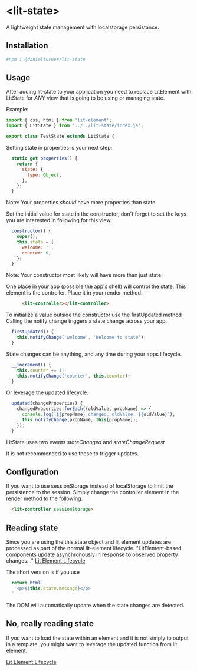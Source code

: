 # \<lit-state>

A lightweight state management with localstorage persistance.

## Installation
```bash
#npm i @danielturner/lit-state

```

## Usage
After adding lit-state to your application you need to replace LitElement 
with LitState for *ANY* view that is going to be using or managing state.

Example:
```javascript
import { css, html } from 'lit-element';
import { LitState } from '../../lit-state/index.js';

export class TestState extends LitState {
```

Setting state in properties is your next step:
```javascript
  static get properties() {
    return {
      state: {
        type: Object,
      },
    };
  }
```
Note: Your properties *should* have more properties than state

Set the initial value for state in the constructor, don't forget to set
the keys you are interested in following for this view.

```javascript
  constructor() {
    super();
    this.state = {
      welcome: '',
      counter: 0,
    };
  }
```
Note: Your constructor most likely will have more than just state.

One place in your app (possible the app's shell) will control the state.
This element is the controller. Place it in your render method.
```html
      <lit-controller></lit-controller>
```
To initialize a value outside the constructor use the firstUpdated method
Calling the notify change triggers a state change across your app.

```javascript
  firstUpdated() {
    this.notifyChange('welcome', 'Welcome to state');
  }
```
State changes can be anything, and any time during your apps lifecycle.
```javascript
  __increment() {
    this.counter += 1;
    this.notifyChange('counter', this.counter);
  }
```
Or leverage the updated lifecycle.
```javascript
  updated(changeProperties) {
    changedProperties.forEach((oldValue, propName) => {
      console.log(`${propName} changed. oldValue: ${oldValue}`);
      this.notifyChange(propName, this[propName]);
    });
  }
```
LitState uses two events
*stateChanged*
and
*stateChangeRequest*

It is not recommended to use these to trigger updates.

## Configuration
If you want to use sessionStorage instead of localStorage to limit the
persistence to the session. Simply change the controller element in the render
method to the following.

```html
  <lit-controller sessionStorage>
```

## Reading state
Since you are using the this.state object and lit element updates are processed 
as part of the normal lit-element lifecycle.
"LitElement-based components update asynchronously in response to observed 
property changes..."
[Lit Element Lifecycle](https://lit-element.polymer-project.org/guide/lifecycle)

The short version is if you use 

```javascript
  return html`
    <p>${this.state.message}</p>
  `
```
The DOM will automatically update when the state changes are detected.

## No, really reading state
If you want to load the state within an element and it is not simply to output
in a template, you might want to leverage the updated function from lit element.

[Lit Element Lifecycle](https://lit-element.polymer-project.org/guide/lifecycle#upated)
